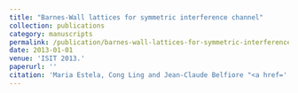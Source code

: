 ```yaml
---
title: "Barnes-Wall lattices for symmetric interference channel"
collection: publications
category: manuscripts
permalink: /publication/barnes-wall-lattices-for-symmetric-interference-channel
date: 2013-01-01
venue: 'ISIT 2013.'
paperurl: ''
citation: 'Maria Estela, Cong Ling and Jean-Claude Belfiore "<a href=''>Barnes-Wall lattices for symmetric interference channel</a>", ISIT 2013.'
---
```

